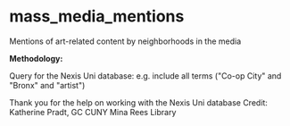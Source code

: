 # mass_media_mentions
Mentions of art-related content by neighborhoods in the media

**Methodology:**

Query for the Nexis Uni database:
e.g. include all terms ("Co-op City" and "Bronx" and "artist")

Thank you for the help on working with the Nexis Uni database Credit: Katherine Pradt, GC CUNY Mina Rees Library
